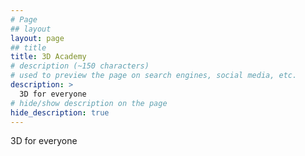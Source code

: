 ```yaml
---
# Page
## layout
layout: page
## title
title: 3D Academy
# description (~150 characters)
# used to preview the page on search engines, social media, etc.
description: >
  3D for everyone
# hide/show description on the page
hide_description: true
---
```


3D for everyone
